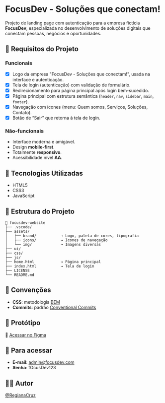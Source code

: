 # FocusDev - Soluções que conectam!

Projeto de landing page com autenticação para a empresa fictícia **FocusDev**, especializada no desenvolvimento de soluções digitais que conectam pessoas, negócios e oportunidades.

## 📝 Requisitos do Projeto

### Funcionais

- [x] Logo da empresa "FocusDev - Soluções que conectam!", usada na interface e autenticação.
- [x] Tela de login (autenticação) com validação de formulário.
- [x] Redirecionamento para página principal após login bem-sucedido.
- [x] Página principal com estrutura semântica (`header`, `nav`, `sidebar`, `main`, `footer`).
- [x] Navegação com ícones (menu: Quem somos, Serviços, Soluções, Contato).
- [x] Botão de “Sair” que retorna à tela de login.

### Não-funcionais

- Interface moderna e amigável.
- Design **mobile-first**.
- Totalmente **responsivo**.
- Acessibilidade nível **AA**.

## 🧱 Tecnologias Utilizadas

- HTML5
- CSS3
- JavaScript

## 📂 Estrutura do Projeto

```
📁 focusdev-website
├── .vscode/
├── assets/
│   ├── brand/           → Logo, paleta de cores, tipografia
│   ├── icons/           → Ícones de navegação
│   └── img/             → Imagens diversas
├── ui/
├── css/
├── js/
├── home.html            → Página principal
├── index.html           → Tela de login
├── LICENSE
└── README.md
```

## 📐 Convenções

- **CSS**: metodologia [BEM](https://getbem.com/naming/)
- **Commits**: padrão [Conventional Commits](https://www.conventionalcommits.org/en/v1.0.0/)

## 📌 Protótipo

🔗 [Acessar no Figma](https://www.figma.com/design/MET0GKSodNS6aXt6BOsdGO/Projeto-Teste?node-id=72-1524&m=dev)

## 🔑 Para acessar
- **E-mail**: admin@focusdev.com
- **Senha**: fOcusDev123


## 🧑‍💻 Autor
[@RegianaCruz](https://github.com/RegianaBarbosa)